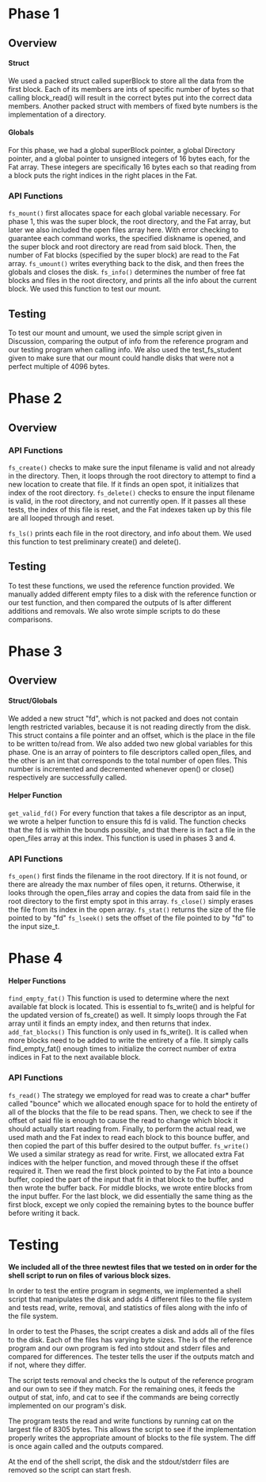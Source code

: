﻿# Phase 1
## Overview
#### Struct
We used a packed struct called superBlock to store all the data from the 
first block. Each of its members are ints of specific number of bytes so 
that calling block_read() will result in the correct bytes put into the 
correct data members. Another packed struct with members of fixed byte 
numbers is the implementation of a directory.
#### Globals
For this phase, we had a global superBlock pointer, a global Directory 
pointer, and a global pointer to unsigned integers of 16 bytes each, for 
the Fat array. These integers are specifically 16 bytes each so that 
reading from a block puts the right indices in the right places in the Fat.
### API Functions
`fs_mount()` first allocates space for each global variable necessary. For 
phase 1, this was the super block, the root directory, and the Fat array, 
but later we also included the open files array here. With error checking 
to guarantee each command works, the specified diskname is opened, and the 
super block and root directory are read from said block. Then, the number 
of Fat blocks (specified by the super block) are read to the Fat array.
`fs_umount()` writes everything back to the disk, and then frees the 
globals and closes the disk.
`fs_info()` determines the number of free fat blocks and files in the root 
directory, and prints all the info about the current block. We used this 
function to test our mount.
## Testing

To test our mount and umount, we used the simple script given in Discussion,
comparing the output of info from the reference program and our testing 
program when calling info. We also used the test_fs_student given to make 
sure that our mount could handle disks that were not a perfect multiple of 
4096 bytes. 
# Phase 2
## Overview
### API Functions
`fs_create()` checks to make sure the input filename is valid and not 
already in the directory. Then, it loops through the root directory to 
attempt to find a new location to create that file. If it finds an open 
spot, it initializes that index of the root directory.
`fs_delete()` checks to ensure the input filename is valid, in the root 
directory, and not currently open. If it passes all these tests, the index 
of this file is reset, and the Fat indexes taken up by this file are all 
looped through and reset.

`fs_ls()` prints each file in the root directory, and info about them. We 
used this function to test preliminary create() and delete().
## Testing
To test these functions, we used the reference function provided. We 
manually added different empty files to a disk with the reference function 
or our test function, and then compared the outputs of ls after different 
additions and removals. We also wrote simple scripts to do these 
comparisons.
# Phase 3
## Overview
#### Struct/Globals
We added a new struct "fd", which is not packed and does not contain length 
restricted variables, because it is not reading directly from the disk. 
This struct contains a file pointer and an offset, which is the place in 
the file to be written to/read from. 
We also added two new global variables for this phase. One is an array of 
pointers to file descriptors called open_files, and the other is an int 
that corresponds to the total number of open files. This number is 
incremented and decremented whenever open() or close() respectively are 
successfully called.
#### Helper Function
`get_valid_fd()` For every function that takes a file descriptor as an 
input, we wrote a helper function to ensure this fd is valid. The function 
checks that the fd is within the bounds possible, and that there is in fact 
a file in the open_files array at this index. This function is used in 
phases 3 and 4.
### API Functions
`fs_open()` first finds the filename in the root directory. If it is not 
found, or there are already the max number of files open, it returns. 
Otherwise, it looks through the open_files array and copies the data from 
said file in the root directory to the first empty spot in this array.
`fs_close()` simply erases the file from its index in the open array.
`fs_stat()` returns the size of the file pointed to by "fd"
`fs_lseek()` sets the offset of the file pointed to by "fd" to the input 
size_t.

# Phase 4

#### Helper Functions
`find_empty_fat()` This function is used to determine where the next 
available fat block is located. This is essential to fs_write() and is 
helpful for the updated version of fs_create() as well. It simply loops 
through the Fat array until it finds an empty index, and then returns that 
index.
`add_fat_blocks()` This function is only used in fs_write(). It is called 
when more blocks need to be added to write the entirety of a file. It 
simply calls find_empty_fat() enough times to initialize the correct number 
of extra indices in Fat to the next available block.
### API Functions
`fs_read()` The strategy we employed for read was to create a char* buffer 
called "bounce" which we allocated enough space for to hold the entirety of 
all of the blocks that the file to be read spans. Then, we check to see if 
the offset of said file is enough to cause the read to change which block 
it should actually start reading from. Finally, to perform the actual read, 
we used math and the Fat index to read each block to this bounce buffer, 
and then copied the part of this buffer desired to the output buffer.
`fs_write()` We used a similar strategy as read for write. First, we 
allocated extra Fat indices with the helper function, and moved through 
these if the offset required it. Then we read the first block pointed to by 
the Fat into a bounce buffer, copied the part of the input that fit in that 
block to the buffer, and then wrote the buffer back. For middle blocks, we 
wrote entire blocks from the input buffer. For the last block, we did 
essentially the same thing as the first block, except we only copied the 
remaining bytes to the bounce buffer before writing it back.

# Testing 
**We included all of the three newtest files that we tested on in order 
for the shell script to run on files of various block sizes.**

In order to test the entire program in segments, we implemented a shell 
script that manipulates the disk and adds 4 different files to the file 
system and tests read, write, removal, and statistics of files along with 
the info of the file system.

In order to test the Phases, the script creates a disk and adds all of the 
files to the disk. Each of the files has varying byte sizes. The ls of the 
reference program and our own program is fed into stdout and stderr files 
and compared for differences. The tester tells the user if the outputs 
match and if not, where they differ. 

The script tests removal and checks the ls output of the reference program 
and our own to see if they match. For the remaining ones, it feeds the 
output of stat, info, and cat to see if the commands are being correctly 
implemented on our program's disk. 

The program tests the read and write functions by running cat on the 
largest file of 8305 bytes. This allows the script to see if the 
implementation properly writes the appropriate amount of blocks to the file 
system. The diff is once again called and the outputs compared. 

At the end of the shell script, the disk and the stdout/stderr files are 
removed so the script can start fresh.